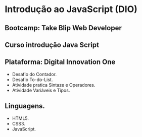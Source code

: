 # Introdução ao JavaScript (DIO)
## Bootcamp: Take Blip Web Developer
## Curso introdução Java Script 
## Plataforma: Digital Innovation One

* Desafio do Contador.
* Desafio To-do-List.
* Atividade pratica Sintaze e Operadores.
* Atividade Variáveis e Tipos.

## Linguagens.
* HTML5.
* CSS3.
* JavaScript.
